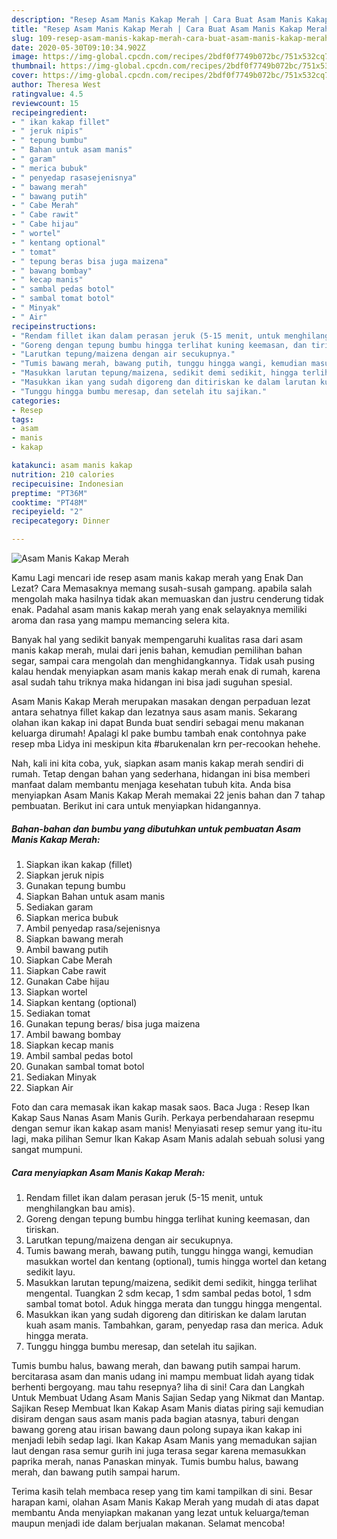 ```yaml
---
description: "Resep Asam Manis Kakap Merah | Cara Buat Asam Manis Kakap Merah Yang Bikin Ngiler"
title: "Resep Asam Manis Kakap Merah | Cara Buat Asam Manis Kakap Merah Yang Bikin Ngiler"
slug: 109-resep-asam-manis-kakap-merah-cara-buat-asam-manis-kakap-merah-yang-bikin-ngiler
date: 2020-05-30T09:10:34.902Z
image: https://img-global.cpcdn.com/recipes/2bdf0f7749b072bc/751x532cq70/asam-manis-kakap-merah-foto-resep-utama.jpg
thumbnail: https://img-global.cpcdn.com/recipes/2bdf0f7749b072bc/751x532cq70/asam-manis-kakap-merah-foto-resep-utama.jpg
cover: https://img-global.cpcdn.com/recipes/2bdf0f7749b072bc/751x532cq70/asam-manis-kakap-merah-foto-resep-utama.jpg
author: Theresa West
ratingvalue: 4.5
reviewcount: 15
recipeingredient:
- " ikan kakap fillet"
- " jeruk nipis"
- " tepung bumbu"
- " Bahan untuk asam manis"
- " garam"
- " merica bubuk"
- " penyedap rasasejenisnya"
- " bawang merah"
- " bawang putih"
- " Cabe Merah"
- " Cabe rawit"
- " Cabe hijau"
- " wortel"
- " kentang optional"
- " tomat"
- " tepung beras bisa juga maizena"
- " bawang bombay"
- " kecap manis"
- " sambal pedas botol"
- " sambal tomat botol"
- " Minyak"
- " Air"
recipeinstructions:
- "Rendam fillet ikan dalam perasan jeruk (5-15 menit, untuk menghilangkan bau amis)."
- "Goreng dengan tepung bumbu hingga terlihat kuning keemasan, dan tiriskan."
- "Larutkan tepung/maizena dengan air secukupnya."
- "Tumis bawang merah, bawang putih, tunggu hingga wangi, kemudian masukkan wortel dan kentang (optional), tumis hingga wortel dan ketang sedikit layu."
- "Masukkan larutan tepung/maizena, sedikit demi sedikit, hingga terlihat mengental. Tuangkan 2 sdm kecap, 1 sdm sambal pedas botol, 1 sdm sambal tomat botol. Aduk hingga merata dan tunggu hingga mengental."
- "Masukkan ikan yang sudah digoreng dan ditiriskan ke dalam larutan kuah asam manis. Tambahkan, garam, penyedap rasa dan merica. Aduk hingga merata."
- "Tunggu hingga bumbu meresap, dan setelah itu sajikan."
categories:
- Resep
tags:
- asam
- manis
- kakap

katakunci: asam manis kakap 
nutrition: 210 calories
recipecuisine: Indonesian
preptime: "PT36M"
cooktime: "PT48M"
recipeyield: "2"
recipecategory: Dinner

---
```



![Asam Manis Kakap Merah](https://img-global.cpcdn.com/recipes/2bdf0f7749b072bc/751x532cq70/asam-manis-kakap-merah-foto-resep-utama.jpg)

Kamu Lagi mencari ide resep asam manis kakap merah yang Enak Dan Lezat? Cara Memasaknya memang susah-susah gampang. apabila salah mengolah maka hasilnya tidak akan memuaskan dan justru cenderung tidak enak. Padahal asam manis kakap merah yang enak selayaknya memiliki aroma dan rasa yang mampu memancing selera kita.

Banyak hal yang sedikit banyak mempengaruhi kualitas rasa dari asam manis kakap merah, mulai dari jenis bahan, kemudian pemilihan bahan segar, sampai cara mengolah dan menghidangkannya. Tidak usah pusing kalau hendak menyiapkan asam manis kakap merah enak di rumah, karena asal sudah tahu triknya maka hidangan ini bisa jadi suguhan spesial.

Asam Manis Kakap Merah merupakan masakan dengan perpaduan lezat antara sehatnya fillet kakap dan lezatnya saus asam manis. Sekarang olahan ikan kakap ini dapat Bunda buat sendiri sebagai menu makanan keluarga dirumah! Apalagi kl pake bumbu tambah enak contohnya pake resep mba Lidya ini meskipun kita #barukenalan krn per-recookan hehehe.


Nah, kali ini kita coba, yuk, siapkan asam manis kakap merah sendiri di rumah. Tetap dengan bahan yang sederhana, hidangan ini bisa memberi manfaat dalam membantu menjaga kesehatan tubuh kita. Anda bisa menyiapkan Asam Manis Kakap Merah memakai 22 jenis bahan dan 7 tahap pembuatan. Berikut ini cara untuk menyiapkan hidangannya.

<!--inarticleads1-->

##### Bahan-bahan dan bumbu yang dibutuhkan untuk pembuatan Asam Manis Kakap Merah:

1. Siapkan  ikan kakap (fillet)
1. Siapkan  jeruk nipis
1. Gunakan  tepung bumbu
1. Siapkan  Bahan untuk asam manis
1. Sediakan  garam
1. Siapkan  merica bubuk
1. Ambil  penyedap rasa/sejenisnya
1. Siapkan  bawang merah
1. Ambil  bawang putih
1. Siapkan  Cabe Merah
1. Siapkan  Cabe rawit
1. Gunakan  Cabe hijau
1. Siapkan  wortel
1. Siapkan  kentang (optional)
1. Sediakan  tomat
1. Gunakan  tepung beras/ bisa juga maizena
1. Ambil  bawang bombay
1. Siapkan  kecap manis
1. Ambil  sambal pedas botol
1. Gunakan  sambal tomat botol
1. Sediakan  Minyak
1. Siapkan  Air


Foto dan cara memasak ikan kakap masak saos. Baca Juga : Resep Ikan Kakap Saus Nanas Asam Manis Gurih. Perkaya perbendaharaan resepmu dengan semur ikan kakap asam manis! Menyiasati resep semur yang itu-itu lagi, maka pilihan Semur Ikan Kakap Asam Manis adalah sebuah solusi yang sangat mumpuni. 

<!--inarticleads2-->

##### Cara menyiapkan Asam Manis Kakap Merah:

1. Rendam fillet ikan dalam perasan jeruk (5-15 menit, untuk menghilangkan bau amis).
1. Goreng dengan tepung bumbu hingga terlihat kuning keemasan, dan tiriskan.
1. Larutkan tepung/maizena dengan air secukupnya.
1. Tumis bawang merah, bawang putih, tunggu hingga wangi, kemudian masukkan wortel dan kentang (optional), tumis hingga wortel dan ketang sedikit layu.
1. Masukkan larutan tepung/maizena, sedikit demi sedikit, hingga terlihat mengental. Tuangkan 2 sdm kecap, 1 sdm sambal pedas botol, 1 sdm sambal tomat botol. Aduk hingga merata dan tunggu hingga mengental.
1. Masukkan ikan yang sudah digoreng dan ditiriskan ke dalam larutan kuah asam manis. Tambahkan, garam, penyedap rasa dan merica. Aduk hingga merata.
1. Tunggu hingga bumbu meresap, dan setelah itu sajikan.


Tumis bumbu halus, bawang merah, dan bawang putih sampai harum. bercitarasa asam dan manis udang ini mampu membuat lidah ayang tidak berhenti bergoyang. mau tahu resepnya? liha di sini! Cara dan Langkah Untuk Membuat Udang Asam Manis Sajian Sedap yang Nikmat dan Mantap. Sajikan Resep Membuat Ikan Kakap Asam Manis diatas piring saji kemudian disiram dengan saus asam manis pada bagian atasnya, taburi dengan bawang goreng atau irisan bawang daun polong supaya ikan kakap ini menjadi lebih sedap lagi. Ikan Kakap Asam Manis yang memadukan sajian laut dengan rasa semur gurih ini juga terasa segar karena memasukkan paprika merah, nanas Panaskan minyak. Tumis bumbu halus, bawang merah, dan bawang putih sampai harum. 

Terima kasih telah membaca resep yang tim kami tampilkan di sini. Besar harapan kami, olahan Asam Manis Kakap Merah yang mudah di atas dapat membantu Anda menyiapkan makanan yang lezat untuk keluarga/teman maupun menjadi ide dalam berjualan makanan. Selamat mencoba!
